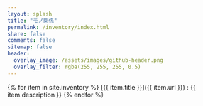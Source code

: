 ```yaml
---
layout: splash
title: "モノ関係"
permalink: /inventory/index.html
share: false
comments: false
sitemap: false
header:
  overlay_image: /assets/images/github-header.png
  overlay_filter: rgba(255, 255, 255, 0.5)
---
```


{% for item in site.inventory %}
  [{{ item.title }}]({{ item.url }})
  : {{ item.description }}
{% endfor %}